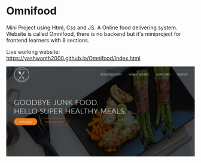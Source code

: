 # Omnifood
Mini Project using Html, Css and JS.
A Online food delivering system. Website is called Omnifood, there is no backend but it's miniproject for frontend learners with 8 sections.

Live working website: https://yashwanth2000.github.io/Omnifood/index.html

![](./screenshots/s1.png)
